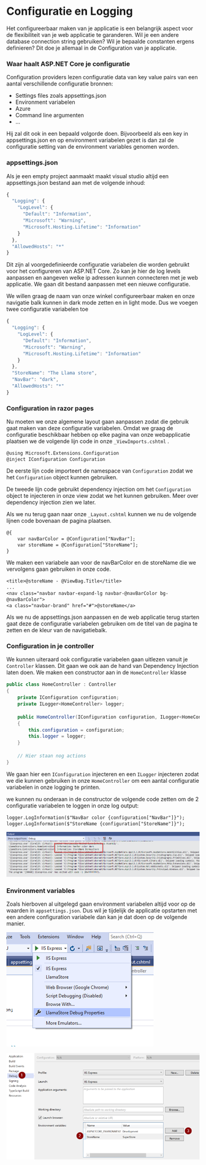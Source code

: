 # Configuratie en Logging

Het configureerbaar maken van je applicatie is een belangrijk aspect voor de flexibiliteit van je web applicatie te garanderen. Wil je een andere database connection string gebruiken? Wil je bepaalde constanten ergens definieren? Dit doe je allemaal in de Configuration van je applicatie. 

### Waar haalt ASP.NET Core je configuratie

Configuration providers lezen configuratie data van key value pairs van een aantal verschillende configuratie bronnen:

* Settings files zoals appsettings.json
* Environment variabelen
* Azure
* Command line argumenten
* ...

Hij zal dit ook in een bepaald volgorde doen. Bijvoorbeeld als een key in appsettings.json en op environment variabelen gezet is dan zal de configuratie setting van de environment variables genomen worden.

### appsettings.json

Als je een empty project aanmaakt maakt visual studio altijd een appsettings.json bestand aan met de volgende inhoud:

```javascript
{
  "Logging": {
    "LogLevel": {
      "Default": "Information",
      "Microsoft": "Warning",
      "Microsoft.Hosting.Lifetime": "Information"
    }
  },
  "AllowedHosts": "*"
}
```

Dit zijn al voorgedefinieerde configuratie variabelen die worden gebruikt voor het configureren van ASP.NET Core. Zo kan je hier de log levels aanpassen en aangeven welke ip adressen kunnen connecteren met je web applicatie. We gaan dit bestand aanpassen met een nieuwe configuratie. 

We willen graag de naam van onze winkel configureerbaar maken en onze navigatie balk kunnen in dark mode zetten en in light mode. Dus we voegen twee configuratie variabelen toe

```javascript
{
  "Logging": {
    "LogLevel": {
      "Default": "Information",
      "Microsoft": "Warning",
      "Microsoft.Hosting.Lifetime": "Information"
    }
  },
  "StoreName": "The Llama store",
  "NavBar": "dark",
  "AllowedHosts": "*"
}
```

### Configuration in razor pages

Nu moeten we onze algemene layout gaan aanpassen zodat die gebruik gaat maken van deze configuratie variabelen. Omdat we graag de configuratie beschikbaar hebben op elke pagina van onze webapplicatie plaatsen we de volgende lijn code in onze `_ViewImports.cshtml` .

```aspnet
@using Microsoft.Extensions.Configuration
@inject IConfiguration Configuration
```

De eerste lijn code importeert de namespace van `Configuration` zodat we het `Configuration` object kunnen gebruiken. 

De tweede lijn code gebruikt dependency injection om het `Configuration` object te injecteren in onze view zodat we het kunnen gebruiken. Meer over dependency injection zien we later. 

Als we nu terug gaan naar onze `_Layout.cshtml` kunnen we nu de volgende lijnen code bovenaan de pagina plaatsen.

```text
@{ 
    var navBarColor = @Configuration["NavBar"];
    var storeName = @Configuration["StoreName"];
}
```

We maken een variabele aan voor de navBarColor en de storeName die we vervolgens gaan gebruiken in onze code.

```markup
<title>@storeName - @ViewBag.Title</title>
...
<nav class="navbar navbar-expand-lg navbar-@navBarColor bg-@navBarColor">
<a class="navbar-brand" href="#">@storeName</a>
```

Als we nu de appsettings.json aanpassen en de web applicatie terug starten gaat deze de configuratie variabelen gebruiken om de titel van de pagina te zetten en de kleur van de navigatiebalk.

### Configuration in je controller

We kunnen uiteraard ook configuratie variabelen gaan uitlezen vanuit je `Controller` klassen. Dit gaan we ook aan de hand van Dependency Injection laten doen. We maken een constructor aan in de `HomeController` klasse

```csharp
public class HomeController : Controller
{
    private IConfiguration configuration;
    private ILogger<HomeController> logger;

    public HomeController(IConfiguration configuration, ILogger<HomeController> logger)
    {
        this.configuration = configuration;
        this.logger = logger;
    }

    // Hier staan nog actions
}
```

We gaan hier een `IConfiguration` injecteren en een `ILogger` injecteren zodat we die kunnen gebruiken in onze `HomeController` om een aantal configuratie variabelen in onze logging te printen.

we kunnen nu onderaan in de constructor de volgende code zetten om de 2 configuratie variabelen te loggen in onze log output:

```text
logger.LogInformation($"NavBar color {configuration["NavBar"]}");
logger.LogInformation($"StoreName {configuration["StoreName"]}");
```

![](.gitbook/assets/image%20%2845%29.png)

### Environment variables

Zoals hierboven al uitgelegd gaan environment variabelen altijd voor op de waarden in `appsettings.json`. Dus wil je tijdelijk de applicatie opstarten met een andere configuration variabele dan kan je dat doen op de volgende manier.

![](.gitbook/assets/image%20%2843%29.png)

![](.gitbook/assets/image%20%2844%29.png)



